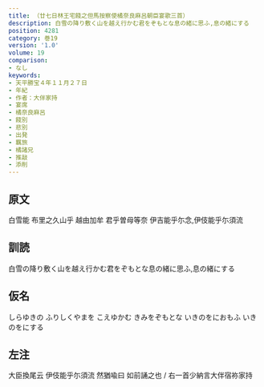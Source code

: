 ```yaml
---
title: （廿七日林王宅餞之但馬按察使橘奈良麻呂朝臣宴歌三首）
description: 白雪の降り敷く山を越え行かむ君をぞもとな息の緒に思ふ,息の緒にする
position: 4281
category: 巻19
version: '1.0'
volume: 19
comparison:
- なし
keywords:
- 天平勝宝４年１１月２７日
- 年紀
- 作者：大伴家持
- 宴席
- 橘奈良麻呂
- 餞別
- 悲別
- 出発
- 羈旅
- 橘諸兄
- 推敲
- 添削
---
```


## 原文

白雪能 布里之久山乎 越由加牟 君乎曽母等奈 伊吉能乎尓念,伊伎能乎尓須流

## 訓読

白雪の降り敷く山を越え行かむ君をぞもとな息の緒に思ふ,息の緒にする

## 仮名

しらゆきの ふりしくやまを こえゆかむ きみをぞもとな いきのをにおもふ いきのをにする

## 左注

大臣換尾云 伊伎能乎尓須流 然猶喩曰 如前誦之也 / 右一首少納言大伴宿祢家持
